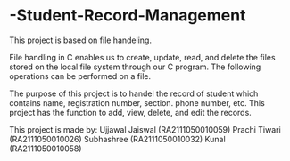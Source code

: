 ﻿# -Student-Record-Management
This project is based on file handeling.

File handling in C enables us to create, update, read, and delete the files stored on the local file system through our C program. The following operations can be performed on a file.

The purpose of this project is to handel the record of student which contains name, registration number, section. phone number, etc.
This project has the function to add, view, delete, and edit the records.

This project is made by:
Ujjawal Jaiswal (RA2111050010059)
Prachi Tiwari (RA2111050010026)
Subhashree (RA2111050010032)
Kunal (RA2111050010058)


